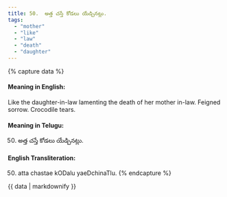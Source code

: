 ```yaml
---
title: 50.  అత్త చస్తే కోడలు యేడ్చినట్లు.
tags:
  - "mother"
  - "like"
  - "law"
  - "death"
  - "daughter"
---
```


{% capture data %}
#### Meaning in English:
Like the daughter-in-law lamenting the death of her mother in-law.
Feigned sorrow.
Crocodile tears.

#### Meaning in Telugu:
50.  అత్త చస్తే కోడలు యేడ్చినట్లు.

#### English Transliteration:
50.  atta chastae kODalu yaeDchinaTlu.
{% endcapture %}

<div class="notice">{{ data | markdownify }}</div>

